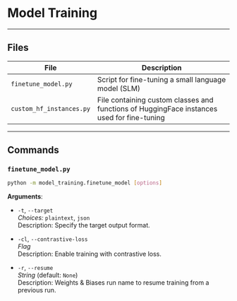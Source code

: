 
# Model Training

---

## Files

| File                     | Description                                                                                |
|--------------------------|--------------------------------------------------------------------------------------------|
| `finetune_model.py`      | Script for fine-tuning a small language model (SLM)                                        |
| `custom_hf_instances.py` | File containing custom classes and functions of HuggingFace instances used for fine-tuning |


---

## Commands

### `finetune_model.py`

```bash
python -m model_training.finetune_model [options]
```

**Arguments**:

* `-t`, `--target`  
  *Choices:* `plaintext`, `json`  
  Description: Specify the target output format.

* `-cl`, `--contrastive-loss`  
  *Flag*  
  Description: Enable training with contrastive loss.

* `-r`, `--resume`  
  *String* (default: `None`)  
  Description: Weights & Biases run name to resume training from a previous run.